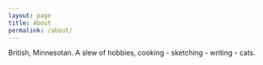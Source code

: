 ```yaml
---
layout: page
title: About
permalink: /about/
---
```


British, Minnesotan. A slew of hobbies, cooking - sketching - writing - cats.